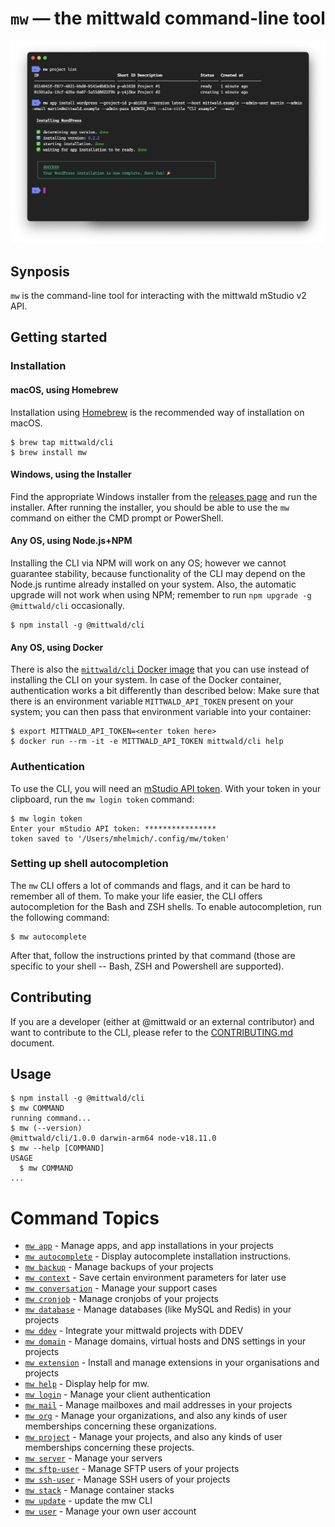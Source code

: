 <center>

# `mw` &mdash; the mittwald command-line tool

![](docs/demo.png)

</center>

## Synposis

`mw` is the command-line tool for interacting with the mittwald mStudio v2 API.

## Getting started

### Installation

#### macOS, using Homebrew

Installation using [Homebrew](https://brew.sh/) is the recommended way of
installation on macOS.

```shell
$ brew tap mittwald/cli
$ brew install mw
```

#### Windows, using the Installer

Find the appropriate Windows installer from the
[releases page](https://github.com/mittwald/cli/releases) and run the installer.
After running the installer, you should be able to use the `mw` command on
either the CMD prompt or PowerShell.

#### Any OS, using Node.js+NPM

Installing the CLI via NPM will work on any OS; however we cannot guarantee
stability, because functionality of the CLI may depend on the Node.js runtime
already installed on your system. Also, the automatic upgrade will not work when
using NPM; remember to run `npm upgrade -g @mittwald/cli` occasionally.

```shell
$ npm install -g @mittwald/cli
```

#### Any OS, using Docker

There is also the
[`mittwald/cli` Docker image](https://hub.docker.com/r/mittwald/cli) that you
can use instead of installing the CLI on your system. In case of the Docker
container, authentication works a bit differently than described below: Make
sure that there is an environment variable `MITTWALD_API_TOKEN` present on your
system; you can then pass that environment variable into your container:

```shell
$ export MITTWALD_API_TOKEN=<enter token here>
$ docker run --rm -it -e MITTWALD_API_TOKEN mittwald/cli help
```

### Authentication

To use the CLI, you will need an
[mStudio API token](https://studio.mittwald.de/app/profile/api-tokens). With
your token in your clipboard, run the `mw login token` command:

```shell
$ mw login token
Enter your mStudio API token: ****************
token saved to '/Users/mhelmich/.config/mw/token'
```

### Setting up shell autocompletion

The `mw` CLI offers a lot of commands and flags, and it can be hard to remember
all of them. To make your life easier, the CLI offers autocompletion for the
Bash and ZSH shells. To enable autocompletion, run the following command:

```shell
$ mw autocomplete
```

After that, follow the instructions printed by that command (those are specific
to your shell -- Bash, ZSH and Powershell are supported).

## Contributing

If you are a developer (either at @mittwald or an external contributor) and want
to contribute to the CLI, please refer to the [CONTRIBUTING.md](CONTRIBUTING.md)
document.

## Usage

```sh-session
$ npm install -g @mittwald/cli
$ mw COMMAND
running command...
$ mw (--version)
@mittwald/cli/1.0.0 darwin-arm64 node-v18.11.0
$ mw --help [COMMAND]
USAGE
  $ mw COMMAND
...
```

<!-- commands -->
# Command Topics

* [`mw app`](docs/app.md) - Manage apps, and app installations in your projects
* [`mw autocomplete`](docs/autocomplete.md) - Display autocomplete installation instructions.
* [`mw backup`](docs/backup.md) - Manage backups of your projects
* [`mw context`](docs/context.md) - Save certain environment parameters for later use
* [`mw conversation`](docs/conversation.md) - Manage your support cases
* [`mw cronjob`](docs/cronjob.md) - Manage cronjobs of your projects
* [`mw database`](docs/database.md) - Manage databases (like MySQL and Redis) in your projects
* [`mw ddev`](docs/ddev.md) - Integrate your mittwald projects with DDEV
* [`mw domain`](docs/domain.md) - Manage domains, virtual hosts and DNS settings in your projects
* [`mw extension`](docs/extension.md) - Install and manage extensions in your organisations and projects
* [`mw help`](docs/help.md) - Display help for mw.
* [`mw login`](docs/login.md) - Manage your client authentication
* [`mw mail`](docs/mail.md) - Manage mailboxes and mail addresses in your projects
* [`mw org`](docs/org.md) - Manage your organizations, and also any kinds of user memberships concerning these organizations.
* [`mw project`](docs/project.md) - Manage your projects, and also any kinds of user memberships concerning these projects.
* [`mw server`](docs/server.md) - Manage your servers
* [`mw sftp-user`](docs/sftp-user.md) - Manage SFTP users of your projects
* [`mw ssh-user`](docs/ssh-user.md) - Manage SSH users of your projects
* [`mw stack`](docs/stack.md) - Manage container stacks
* [`mw update`](docs/update.md) - update the mw CLI
* [`mw user`](docs/user.md) - Manage your own user account

<!-- commandsstop -->
